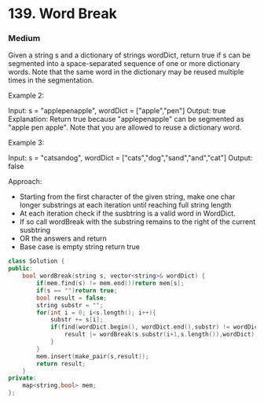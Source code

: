 # 139. Word Break
### Medium

Given a string s and a dictionary of strings wordDict, return true if s can be segmented into a space-separated sequence of one or more dictionary words.
Note that the same word in the dictionary may be reused multiple times in the segmentation.

Example 2:

Input: s = "applepenapple", wordDict = ["apple","pen"]
Output: true
Explanation: Return true because "applepenapple" can be segmented as "apple pen apple".
Note that you are allowed to reuse a dictionary word.

Example 3:

Input: s = "catsandog", wordDict = ["cats","dog","sand","and","cat"]
Output: false

Approach:
* Starting from the first character of the given string, make one char longer substrings at each iteration until reaching full string length
* At each iteration check if the susbtring is a valid word in WordDict.
* If so call wordBreak with the substring remains to the right of the current susbtring
* OR the answers and return
* Base case is empty string return true

```cpp
class Solution {
public:
    bool wordBreak(string s, vector<string>& wordDict) {
        if(mem.find(s) != mem.end())return mem[s];
        if(s == "")return true;
        bool result = false;
        string substr = "";
        for(int i = 0; i<s.length(); i++){
            substr += s[i];
            if(find(wordDict.begin(), wordDict.end(),substr) != wordDict.end()){
                result |= wordBreak(s.substr(i+1,s.length()),wordDict);
            }
        }
        mem.insert(make_pair(s,result));
        return result;
    }
private:
    map<string,bool> mem;
};
```

